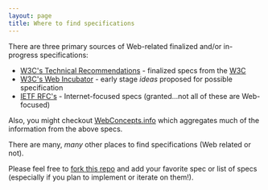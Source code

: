 ```yaml
---
layout: page
title: Where to find specifications
---
```


There are three primary sources of Web-related finalized and/or in-progress
specifications:
 - [W3C's Technical Recommendations](https://www.w3.org/TR/) - finalized specs from the [W3C](http://w3.org/)
 - [W3C's Web Incubator](https://wicg.io/) - early stage *ideas* proposed for possible specification
 - [IETF RFC's](https://tools.ietf.org/rfc/index) - Internet-focused specs (granted...not all of these are Web-focused)

Also, you might checkout [WebConcepts.info](http://webconcepts.info/) which
aggregates much of the information from the above specs.

There are many, *many* other places to find specifications (Web related or not).

Please feel free to [fork this repo](https://github.com/devcember.github.io/)
and add your favorite spec or list of specs (especially if you plan to
implement or iterate on them!).
